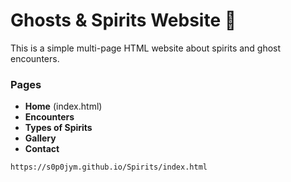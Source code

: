 # Ghosts & Spirits Website 👻

This is a simple multi-page HTML website about spirits and ghost encounters.

### Pages
- **Home** (index.html)
- **Encounters**
- **Types of Spirits**
- **Gallery**
- **Contact**



```
https://s0p0jym.github.io/Spirits/index.html
```
